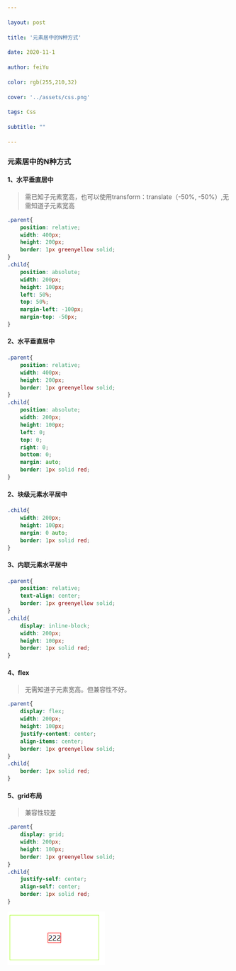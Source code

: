 ```yaml
---

layout: post

title: '元素居中的N种方式'

date: 2020-11-1

author: feiYu

color: rgb(255,210,32)

cover: '../assets/css.png'

tags: Css

subtitle: ""

---
```



### 元素居中的N种方式

#### 1、水平垂直居中

> 需已知子元素宽高，也可以使用transform：translate（-50%, -50%）,无需知道子元素宽高

```css
.parent{
    position: relative;
    width: 400px;
    height: 200px;
    border: 1px greenyellow solid;
}
.child{
    position: absolute;
    width: 200px;
    height: 100px;
    left: 50%;
    top: 50%;
    margin-left: -100px;
    margin-top: -50px;
}
```

#### 2、水平垂直居中

```css
.parent{
    position: relative;
    width: 400px;
    height: 200px;
    border: 1px greenyellow solid;
}
.child{
    position: absolute;
    width: 200px;
    height: 100px;
    left: 0;
    top: 0;
    right: 0;
    bottom: 0;
    margin: auto;
    border: 1px solid red;
}
```



#### 2、块级元素水平居中

```css
.child{
    width: 200px;
    height: 100px;
    margin: 0 auto;
    border: 1px solid red;
}
```

#### 3、内联元素水平居中

```css
.parent{
    position: relative;
    text-align: center;
    border: 1px greenyellow solid;
}
.child{
	display: inline-block;
    width: 200px;
    height: 100px;
    border: 1px solid red;
}
```

#### 4、flex

> 无需知道子元素宽高。但兼容性不好。

```css
.parent{
    display: flex;
    width: 200px;
    height: 100px;
    justify-content: center;
    align-items: center;
    border: 1px greenyellow solid;
}
.child{
    border: 1px solid red;
}
```

#### 5、grid布局

> 兼容性较差

```css
.parent{
    display: grid;
    width: 200px;
    height: 100px;
    border: 1px greenyellow solid;
}
.child{
    justify-self: center;
    align-self: center;
    border: 1px solid red;
}
```

![image-20210204175319001](../assets/images/image-20210204175319001.png)

